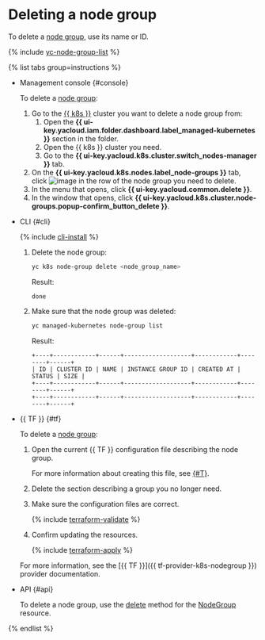 # Deleting a node group

To delete a [node group](../../concepts/index.md#node-group), use its name or ID.

{% include [yc-node-group-list](../../../_includes/managed-kubernetes/node-group-list.md) %}

{% list tabs group=instructions %}

- Management console {#console}

  To delete a [node group](../../concepts/index.md#node-group):
  1. Go to the [{{ k8s }}](../../concepts/index.md#kubernetes-cluster) cluster you want to delete a node group from:
     1. Open the **{{ ui-key.yacloud.iam.folder.dashboard.label_managed-kubernetes }}** section in the folder.
     1. Open the {{ k8s }} cluster you need.
     1. Go to the **{{ ui-key.yacloud.k8s.cluster.switch_nodes-manager }}** tab.
  1. On the **{{ ui-key.yacloud.k8s.nodes.label_node-groups }}** tab, click ![image](../../../_assets/console-icons/ellipsis.svg) in the row of the node group you need to delete.
  1. In the menu that opens, click **{{ ui-key.yacloud.common.delete }}**.
  1. In the window that opens, click **{{ ui-key.yacloud.k8s.cluster.node-groups.popup-confirm_button_delete }}**.

- CLI {#cli}

  {% include [cli-install](../../../_includes/cli-install.md) %}

  1. Delete the node group:

     ```bash
     yc k8s node-group delete <node_group_name>
     ```

     Result:

     ```text
     done
     ```

  1. Make sure that the node group was deleted:

     ```bash
     yc managed-kubernetes node-group list
     ```

     Result:

     ```text
     +----+------------+------+-------------------+------------+--------+------+
     | ID | CLUSTER ID | NAME | INSTANCE GROUP ID | CREATED AT | STATUS | SIZE |
     +----+------------+------+-------------------+------------+--------+------+
     +----+------------+------+-------------------+------------+--------+------+
     ```

- {{ TF }} {#tf}

  To delete a [node group](../../concepts/index.md#node-group):
  1. Open the current {{ TF }} configuration file describing the node group.

     For more information about creating this file, see [{#T}](node-group-create.md).
  1. Delete the section describing a group you no longer need.
  1. Make sure the configuration files are correct.

     {% include [terraform-validate](../../../_includes/mdb/terraform/validate.md) %}

  1. Confirm updating the resources.

     {% include [terraform-apply](../../../_includes/mdb/terraform/apply.md) %}

  For more information, see the [{{ TF }}]({{ tf-provider-k8s-nodegroup }}) provider documentation.

- API {#api}

  To delete a node group, use the [delete](../../api-ref/NodeGroup/delete.md) method for the [NodeGroup](../../api-ref/NodeGroup/) resource.

{% endlist %}